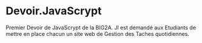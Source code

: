 ﻿# Devoir.JavaScrypt
 Premier Devoir de JavaScrypt de la BIG2A. Jl est demandé aux Etudiants de mettre en place chacun un site web de Gestion des Taches quotidiennes.
